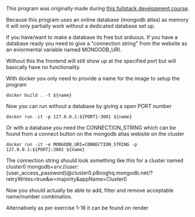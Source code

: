 This program was originally made during [this fullstack development course](https://fullstackopen.com).


Because this program uses an online database (mongodb atlas) as memory it will only partially work without a dedicated database set up.

If you have/want to make a database its free but arduous. If you have a database ready you need to give a "connection string" from the website as an eviormental variable named MONGODB_URI.

Without this the frontend will still show up at the specified port but will basically have no functionality.

With docker you only need to provide a name for the image to setup the program

```
docker build . -t ${name}
```
Now you can run without a database by giving a open PORT number

```
docker run -it -p 127.0.0.1:${PORT}:3001 ${name}
```
Or with a database you need the CONNECTION_STRING which can be found from a connect button on the mongodb atlas website on the cluster

```
docker run -it -e MONGODB_URI=CONNECTION_STRING -p 127.0.0.1:${PORT}:3001 ${name}
```
The connection string should look something like this for a cluster named cluster0 mongodb+srv://${user}:${user_access_password}@cluster0.p8ooghq.mongodb.net/?retryWrites=true&w=majority&appName=Cluster0

Now you should actually be able to add, filter and remove acceptable name/number combinatios.


Alternatively as per exercise 1-16 it can be found on render
